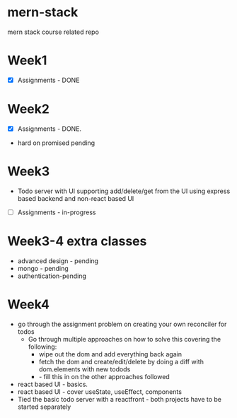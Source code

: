# mern-stack
mern stack course related repo

# Week1
* [x] Assignments - DONE

# Week2
* [x] Assignments - DONE.
* hard on promised pending

# Week3
* Todo server with UI supporting add/delete/get from the UI using express based backend and non-react based UI
* [ ] Assignments - in-progress

# Week3-4 extra classes
* advanced design - pending
* mongo - pending
* authentication-pending

# Week4
* go through the assignment problem on creating your own reconciler for todos
  * Go through multiple approaches on how to solve this covering the following:
    * wipe out the dom and add everything back again
    * fetch the dom and create/edit/delete by doing a diff with dom.elements with new todods
    * <TODO> - fill this in on the other approaches followed
* react based UI - basics.
* react based UI - cover useState, useEffect, components
* Tied the basic todo server with a reactfront - both projects have to be started separately
